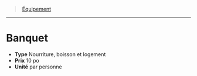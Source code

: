 ﻿---
!EquipmentItem
Type: Nourriture, boisson et logement
Price: 10 po
Unity: par personne
Id: equipment_hd.md#banquet
ParentLink: equipment_hd.md#Équipement
Name: Banquet
ParentName: Équipement
NameLevel: 1
Attributes: {}
---
> [Équipement](hd_equipment.md)

---

# Banquet

- **Type** Nourriture, boisson et logement
- **Prix** 10 po
- **Unité** par personne

